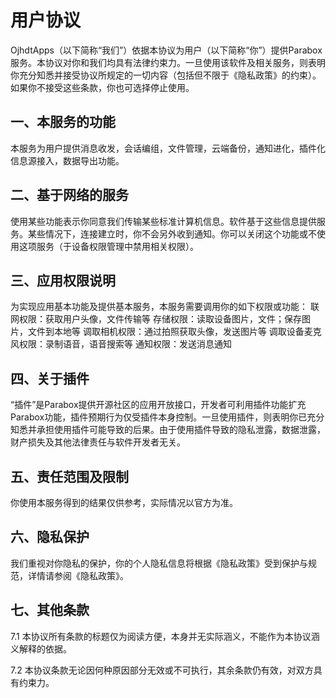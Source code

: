 # 用户协议

OjhdtApps（以下简称“我们”）依据本协议为用户（以下简称“你”）提供Parabox服务。本协议对你和我们均具有法律约束力。一旦使用该软件及相关服务，则表明你充分知悉并接受协议所规定的一切内容（包括但不限于《隐私政策》的约束）。如果你不接受这些条款，你也可选择停止使用。

## 一、本服务的功能
本服务为用户提供消息收发，会话编组，文件管理，云端备份，通知进化，插件化信息源接入，数据导出功能。

## 二、基于网络的服务
使用某些功能表示你同意我们传输某些标准计算机信息。软件基于这些信息提供服务。某些情况下，连接建立时，你不会另外收到通知。你可以关闭这个功能或不使用这项服务（于设备权限管理中禁用相关权限）。

## 三、应用权限说明
为实现应用基本功能及提供基本服务，本服务需要调用你的如下权限或功能：
联网权限：获取用户头像，文件传输等
存储权限：读取设备图片，文件；保存图片，文件到本地等
调取相机权限：通过拍照获取头像，发送图片等
调取设备麦克风权限：录制语音，语音搜索等
通知权限：发送消息通知

## 四、关于插件
“插件”是Parabox提供开源社区的应用开放接口，开发者可利用插件功能扩充Parabox功能，插件预期行为仅受插件本身控制。一旦使用插件，则表明你已充分知悉并承担使用插件可能导致的后果。由于使用插件导致的隐私泄露，数据泄露，财产损失及其他法律责任与软件开发者无关。

## 五、责任范围及限制
你使用本服务得到的结果仅供参考，实际情况以官方为准。

## 六、隐私保护
我们重视对你隐私的保护，你的个人隐私信息将根据《隐私政策》受到保护与规范，详情请参阅《隐私政策》。

## 七、其他条款
7.1 本协议所有条款的标题仅为阅读方便，本身并无实际涵义，不能作为本协议涵义解释的依据。

7.2 本协议条款无论因何种原因部分无效或不可执行，其余条款仍有效，对双方具有约束力。
